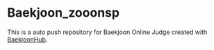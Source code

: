 # Baekjoon_zooonsp
This is a auto push repository for Baekjoon Online Judge created with [BaekjoonHub](https://github.com/BaekjoonHub/BaekjoonHub).
